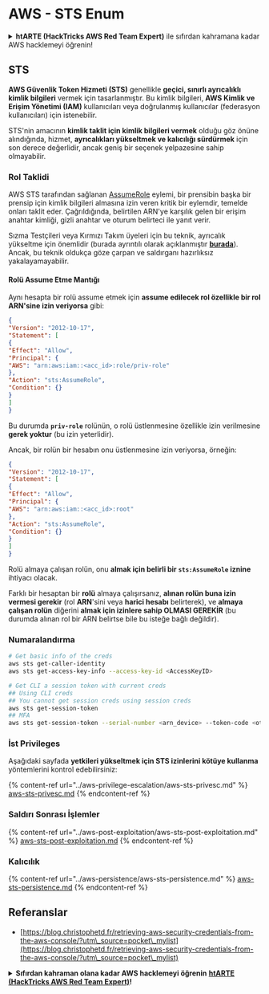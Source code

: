 # AWS - STS Enum

<details>

<summary><strong>htARTE (HackTricks AWS Red Team Expert)</strong> ile sıfırdan kahramana kadar AWS hacklemeyi öğrenin!</summary>

HackTricks'i desteklemenin diğer yolları:

- **Şirketinizi HackTricks'te reklamını görmek istiyorsanız** veya **HackTricks'i PDF olarak indirmek istiyorsanız** [**ABONELİK PLANLARI**](https://github.com/sponsors/carlospolop)'na göz atın!
- [**Resmi PEASS & HackTricks ürünlerini**](https://peass.creator-spring.com) edinin
- [**The PEASS Family'yi**](https://opensea.io/collection/the-peass-family) keşfedin, özel [**NFT'lerimiz**](https://opensea.io/collection/the-peass-family) koleksiyonumuz
- 💬 [**Discord grubuna**](https://discord.gg/hRep4RUj7f) veya [**telegram grubuna**](https://t.me/peass) **katılın** veya bizi **Twitter** 🐦 [**@hacktricks\_live**](https://twitter.com/hacktricks\_live)'da **takip edin**.
- **Hacking püf noktalarınızı paylaşarak PR'lar göndererek** [**HackTricks**](https://github.com/carlospolop/hacktricks) ve [**HackTricks Cloud**](https://github.com/carlospolop/hacktricks-cloud) github depolarına katkıda bulunun.

</details>

## STS

**AWS Güvenlik Token Hizmeti (STS)** genellikle **geçici, sınırlı ayrıcalıklı kimlik bilgileri** vermek için tasarlanmıştır. Bu kimlik bilgileri, **AWS Kimlik ve Erişim Yönetimi (IAM)** kullanıcıları veya doğrulanmış kullanıcılar (federasyon kullanıcıları) için istenebilir.

STS'nin amacının **kimlik taklit için kimlik bilgileri vermek** olduğu göz önüne alındığında, hizmet, **ayrıcalıkları yükseltmek ve kalıcılığı sürdürmek** için son derece değerlidir, ancak geniş bir seçenek yelpazesine sahip olmayabilir.

### Rol Taklidi

AWS STS tarafından sağlanan [AssumeRole](https://docs.aws.amazon.com/STS/latest/APIReference/API\_AssumeRole.html) eylemi, bir prensibin başka bir prensip için kimlik bilgileri almasına izin veren kritik bir eylemdir, temelde onları taklit eder. Çağrıldığında, belirtilen ARN'ye karşılık gelen bir erişim anahtar kimliği, gizli anahtar ve oturum belirteci ile yanıt verir.

Sızma Testçileri veya Kırmızı Takım üyeleri için bu teknik, ayrıcalık yükseltme için önemlidir (burada ayrıntılı olarak açıklanmıştır [**burada**](../aws-privilege-escalation/aws-sts-privesc.md#sts-assumerole)). Ancak, bu teknik oldukça göze çarpan ve saldırganı hazırlıksız yakalayamayabilir.

#### Rolü Assume Etme Mantığı

Aynı hesapta bir rolü assume etmek için **assume edilecek rol özellikle bir rol ARN'sine izin veriyorsa** gibi:
```json
{
"Version": "2012-10-17",
"Statement": [
{
"Effect": "Allow",
"Principal": {
"AWS": "arn:aws:iam::<acc_id>:role/priv-role"
},
"Action": "sts:AssumeRole",
"Condition": {}
}
]
}
```
Bu durumda **`priv-role`** rolünün, o rolü üstlenmesine özellikle izin verilmesine **gerek yoktur** (bu izin yeterlidir).

Ancak, bir rolün bir hesabın onu üstlenmesine izin veriyorsa, örneğin:
```json
{
"Version": "2012-10-17",
"Statement": [
{
"Effect": "Allow",
"Principal": {
"AWS": "arn:aws:iam::<acc_id>:root"
},
"Action": "sts:AssumeRole",
"Condition": {}
}
]
}
```
Rolü almaya çalışan rolün, onu **almak için belirli bir `sts:AssumeRole` iznine** ihtiyacı olacak.

Farklı bir hesaptan bir **rolü** almaya çalışırsanız, **alınan rolün buna izin vermesi gerekir** (rol **ARN**'sini veya **harici hesabı** belirterek), ve **almaya çalışan rolün** diğerini **almak için izinlere sahip OLMASI GEREKİR** (bu durumda alınan rol bir ARN belirtse bile bu isteğe bağlı değildir).

### Numaralandırma
```bash
# Get basic info of the creds
aws sts get-caller-identity
aws sts get-access-key-info --access-key-id <AccessKeyID>

# Get CLI a session token with current creds
## Using CLI creds
## You cannot get session creds using session creds
aws sts get-session-token
## MFA
aws sts get-session-token --serial-number <arn_device> --token-code <otp_code>
```
### İst Privileges

Aşağıdaki sayfada **yetkileri yükseltmek için STS izinlerini kötüye kullanma** yöntemlerini kontrol edebilirsiniz:

{% content-ref url="../aws-privilege-escalation/aws-sts-privesc.md" %}
[aws-sts-privesc.md](../aws-privilege-escalation/aws-sts-privesc.md)
{% endcontent-ref %}

### Saldırı Sonrası İşlemler

{% content-ref url="../aws-post-exploitation/aws-sts-post-exploitation.md" %}
[aws-sts-post-exploitation.md](../aws-post-exploitation/aws-sts-post-exploitation.md)
{% endcontent-ref %}

### Kalıcılık

{% content-ref url="../aws-persistence/aws-sts-persistence.md" %}
[aws-sts-persistence.md](../aws-persistence/aws-sts-persistence.md)
{% endcontent-ref %}

## Referanslar

* [https://blog.christophetd.fr/retrieving-aws-security-credentials-from-the-aws-console/?utm\_source=pocket\_mylist](https://blog.christophetd.fr/retrieving-aws-security-credentials-from-the-aws-console/?utm\_source=pocket\_mylist)

<details>

<summary><strong>Sıfırdan kahraman olana kadar AWS hacklemeyi öğrenin</strong> <a href="https://training.hacktricks.xyz/courses/arte"><strong>htARTE (HackTricks AWS Red Team Expert)</strong></a><strong>!</strong></summary>

HackTricks'i desteklemenin diğer yolları:

* **Şirketinizi HackTricks'te reklamını görmek istiyorsanız** veya **HackTricks'i PDF olarak indirmek istiyorsanız** [**ABONELİK PLANLARI**](https://github.com/sponsors/carlospolop)'na göz atın!
* [**Resmi PEASS & HackTricks ürünlerini**](https://peass.creator-spring.com) edinin
* [**The PEASS Family**](https://opensea.io/collection/the-peass-family) koleksiyonumuzu keşfedin, özel [**NFT'lerimiz**](https://opensea.io/collection/the-peass-family)
* **💬 [**Discord grubuna**](https://discord.gg/hRep4RUj7f) veya [**telegram grubuna**](https://t.me/peass) katılın veya bizi **Twitter** 🐦 [**@hacktricks\_live**](https://twitter.com/hacktricks\_live)'da takip edin.**
* **Hacking püf noktalarınızı paylaşarak PR'ler göndererek** [**HackTricks**](https://github.com/carlospolop/hacktricks) ve [**HackTricks Cloud**](https://github.com/carlospolop/hacktricks-cloud) github depolarına katkıda bulunun.

</details>
